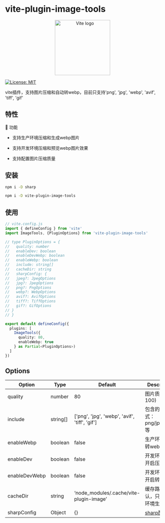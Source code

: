 # vite-plugin-image-tools

<p align="center">
  <a href="https://vite.dev" target="_blank" rel="noopener noreferrer">
    <img width="180" src="https://vite.dev/logo.svg" alt="Vite logo">
  </a>
</p>

[![License: MIT](https://img.shields.io/badge/License-MIT-yellow.svg)](https://opensource.org/licenses/MIT)

vite插件，支持图片压缩和自动转webp，目前只支持'png', 'jpg', 'webp', 'avif', 'tiff', 'gif'

## 特性

🚀 功能

- 支持生产环境压缩和生成webp图片

- 支持开发环境压缩和预览webp图片效果

- 支持配置图片压缩质量

## 安装

```bash
npm i -D sharp

npm i -D vite-plugin-image-tools
```

## 使用

```ts
// vite.config.js
import { defineConfig } from 'vite'
import ImageTools, {PluginOptions} from 'vite-plugin-image-tools'

// type PluginOptions = {
//   quality: number
//   enableDev: boolean
//   enableDevWebp: boolean
//   enableWebp: boolean
//   include: string[]
//   cacheDir: string
//   sharpConfig: {
//   jpeg?: JpegOptions
//   jpg?: JpegOptions
//   png?: PngOptions
//   webp?: WebpOptions
//   avif?: AvifOptions
//   tiff?: TiffOptions
//   gif?: GifOptions
// }
// }

export default defineConfig({
  plugins: [
    ImageTools({
      quality: 80,
      enableWebp: true
    } as Partial<PluginOptions>)
  ]
})
```

## Options

| Option | Type | Default | Description |
| --- | --- | --- | --- |
| quality | number | 80 | 图片质量 (1-100) |
| include | string[] | ['png', 'jpg', 'webp', 'avif', 'tiff', 'gif'] | 包含的图片格式：png/jpg/webp等 |
| enableWebp | boolean | false | 生产环境是否转webp |
| enableDev | boolean | false | 开发环境是否开启压缩 |
| enableDevWebp | boolean | false | 开发环境是否开启转webp |
| cacheDir | string | ‘node_modules/.cache/vite-plugin-image’ | 缓存路径， 默认，只在开发环境生效 |
| sharpConfig | Object | {} | [sharp配置](https://sharp.pixelplumbing.com/api-output/#_top) |
